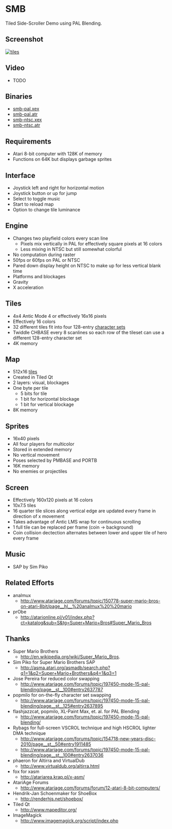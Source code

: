 SMB
===

Tiled Side-Scroller Demo using PAL Blending.

Screenshot
----------

[![tiles](https://github.com/lybrown/tiles/raw/master/screenshots/smb.png)](https://github.com/lybrown/tiles/blob/master/screenshots/smb.png)

Video
-----

* TODO

Binaries
--------

* [smb-pal.xex](https://github.com/lybrown/smb/raw/master/binaries/smb-pal.xex)
* [smb-pal.atr](https://github.com/lybrown/smb/raw/master/binaries/smb-pal.atr)
* [smb-ntsc.xex](https://github.com/lybrown/smb/raw/master/binaries/smb-ntsc.xex)
* [smb-ntsc.atr](https://github.com/lybrown/smb/raw/master/binaries/smb-ntsc.atr)

Requirements
------------

* Atari 8-bit computer with 128K of memory
* Functions on 64K but displays garbage sprites

Interface
---------

* Joystick left and right for horizontal motion
* Joystick button or up for jump
* Select to toggle music
* Start to reload map
* Option to change tile luminance

Engine
------

* Changes two playfield colors every scan line
  * Pixels mix vertically in PAL for effectively square pixels at 16 colors
  * Less mixing in NTSC but still somewhat colorful
* No computation during raster
* 50fps or 60fps on PAL or NTSC
* Pared down display height on NTSC to make up for less vertical blank time
* Platforms and blockages
* Gravity
* X acceleration

Tiles
-----

* 4x4 Antic Mode 4 or effectively 16x16 pixels
* Effectively 16 colors
* 32 different tiles fit into four 128-entry
  [character sets](https://github.com/lybrown/smb/raw/master/tileset.png)
* Twiddle CHBASE every 8 scanlines so each row of the tileset can use a
  different 128-entry character set
* 4K memory

Map
---

* 512x16 [tiles](https://github.com/lybrown/smb/blob/master/screenshots/level.png)
* Created in Tiled Qt
* 2 layers: visual, blockages
* One byte per tile
  * 5 bits for tile
  * 1 bit for horizontal blockage
  * 1 bit for vertical blockage
* 8K memory

Sprites
-------

* 16x40 pixels
* All four players for multicolor
* Stored in extended memory
* No vertical movement
* Poses selected by PMBASE and PORTB
* 16K memory
* No enemies or projectiles

Screen
------

* Effectively 160x120 pixels at 16 colors
* 10x7.5 tiles
* 16 quarter tile slices along vertical edge are updated every frame in direction of x movement
* Takes advantage of Antic LMS wrap for continuous scrolling
* 1 full tile can be replaced per frame (coin -> background)
* Coin collision dectection alternates between lower and upper tile of hero every frame

Music
-----

* SAP by Sim Piko

Related Efforts
---------------

* analmux
  * http://www.atariage.com/forums/topic/150778-super-mario-bros-on-atari-8bit/page__hl__%20analmux%20%20mario
* prObe
  * http://atarionline.pl/v01/index.php?ct=katalog&sub=S&tg=Super+Mario+Bros#Super_Mario_Bros

Thanks
------

* Super Mario Brothers
  * http://en.wikipedia.org/wiki/Super_Mario_Bros.
* Sim Piko for Super Mario Brothers SAP
  * http://asma.atari.org/asmadb/search.php?q1=1&q2=Super+Mario+Brothers&q4=1&q3=1
* Jose Pereira for reduced color swapping
  * http://www.atariage.com/forums/topic/197450-mode-15-pal-blending/page__st__100#entry2637787
* popmilo for on-the-fly character set swapping
  * http://www.atariage.com/forums/topic/197450-mode-15-pal-blending/page__st__125#entry2637895
* flashjazzcat, popmilo, XL-Paint Max, et. al. for PAL Blending
  * http://www.atariage.com/forums/topic/197450-mode-15-pal-blending/
* Rybags for full-screen VSCROL technique and high HSCROL lighter DMA technique
  * http://www.atariage.com/forums/topic/154718-new-years-disc-2010/page__st__50#entry1911485
  * http://www.atariage.com/forums/topic/197450-mode-15-pal-blending/page__st__100#entry2637036
* phaeron for Altirra and VirtualDub
  * http://www.virtualdub.org/altirra.html
* fox for xasm
  * http://atariarea.krap.pl/x-asm/
* AtariAge Forums
  * http://www.atariage.com/forums/forum/12-atari-8-bit-computers/
* Hendrik-Jan Schoenmaker for ShoeBox
  * http://renderhjs.net/shoebox/
* Tiled Qt
  * http://www.mapeditor.org/
* ImageMagick
  * http://www.imagemagick.org/script/index.php
